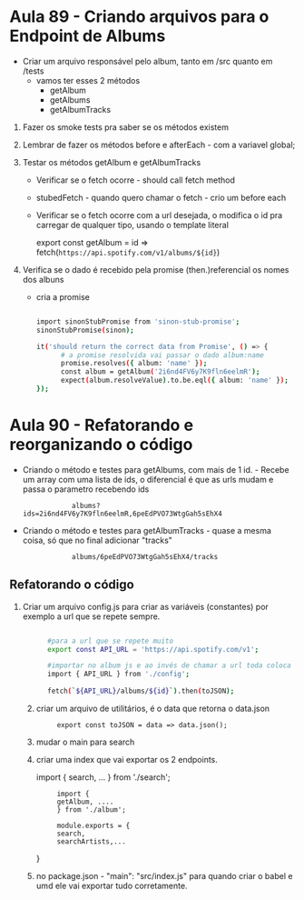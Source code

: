 # Aula 89 - Criando arquivos para o Endpoint de Albums


* Criar um arquivo responsável pelo album, tanto em /src quanto em /tests
  - vamos ter esses 2 métodos 
      - getAlbum
      - getAlbums
      - getAlbumTracks

1. Fazer os smoke tests pra saber se os métodos existem
2. Lembrar de fazer os métodos before e afterEach - com a variavel global;
3. Testar os métodos getAlbum e getAlbumTracks
      -  Verificar se o fetch ocorre - should call fetch method
      -  stubedFetch - quando quero chamar o fetch - crio um before each
      -  Verificar se o fetch ocorre com a url desejada, o modifica o id pra carregar de qualquer tipo, usando o template literal

            export const getAlbum = id =>
                  fetch(`https://api.spotify.com/v1/albums/${id}`)


6. Verifica se o dado é recebido pela promise (then.)referencial os nomes dos albuns
   - cria a promise

      
      ``` bash

      import sinonStubPromise from 'sinon-stub-promise';
      sinonStubPromise(sinon);

      it('should return the correct data from Promise', () => {
            # a promise resolvida vai passar o dado album:name
            promise.resolves({ album: 'name' });  
            const album = getAlbum('2i6nd4FV6y7K9fln6eelmR');
            expect(album.resolveValue).to.be.eql({ album: 'name' });
      });

      ```
      



# Aula 90 - Refatorando e reorganizando o código

* Criando o método e testes para getAlbums, com mais de 1 id.
      - Recebe um array com uma lista de ids, o diferencial é que as urls mudam e passa o parametro recebendo ids

                  albums?ids=2i6nd4FV6y7K9fln6eelmR,6peEdPVO73WtgGah5sEhX4
            
* Criando o método e testes para getAlbumTracks
      - quase a mesma coisa, só que no final adicionar "tracks"

                  albums/6peEdPVO73WtgGah5sEhX4/tracks


## Refatorando o código

  1. Criar um arquivo config.js para criar as variáveis (constantes) por exemplo a url que se repete sempre.

      ```bash

            #para a url que se repete muito
            export const API_URL = 'https://api.spotify.com/v1';

            #importar no album js e ao invés de chamar a url toda coloca somente o API_URL
            import { API_URL } from './config';
            
            fetch(`${API_URL}/albums/${id}`).then(toJSON);

      ```
          
      
      2. criar um arquivo de utilitários, é o data que retorna o data.json

                  export const toJSON = data => data.json();
      
      3. mudar o main para search
      4. criar uma index que vai exportar os 2 endpoints.

            import {
                  search, ...
                  } from './search';

                  import {
                  getAlbum, ....
                  } from './album';

                  module.exports = {
                  search,
                  searchArtists,...
            }


      5. no package.json - "main": "src/index.js" para quando criar o babel e umd ele vai exportar tudo corretamente.


      

